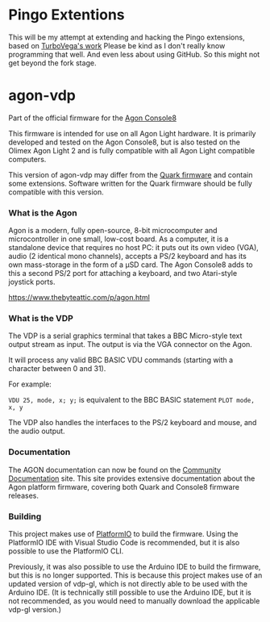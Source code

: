 # Pingo Extentions

This will be my attempt at extending and hacking the Pingo extensions, based on [TurboVega's work](https://github.com/TurboVega/agon-vdp-otf/tree/pingo3D)
Please be kind as I don't really know programming that well. And even less about using GitHub. So this might not get beyond the fork stage.

# agon-vdp

Part of the official firmware for the [Agon Console8](https://www.heber.co.uk/agon-console8)

This firmware is intended for use on all Agon Light hardware.  It is primarily developed and tested on the Agon Console8, but is also tested on the Olimex Agon Light 2 and is fully compatible with all Agon Light compatible computers.

This version of agon-vdp may differ from the [Quark firmware](https://github.com/breakintoprogram/agon-vdp) and contain some extensions.  Software written for the Quark firmware should be fully compatible with this version.

### What is the Agon

Agon is a modern, fully open-source, 8-bit microcomputer and microcontroller in one small, low-cost board. As a computer, it is a standalone device that requires no host PC: it puts out its own video (VGA), audio (2 identical mono channels), accepts a PS/2 keyboard and has its own mass-storage in the form of a µSD card.  The Agon Console8 adds to this a second PS/2 port for attaching a keyboard, and two Atari-style joystick ports.

https://www.thebyteattic.com/p/agon.html

### What is the VDP

The VDP is a serial graphics terminal that takes a BBC Micro-style text output stream as input. The output is via the VGA connector on the Agon.

It will process any valid BBC BASIC VDU commands (starting with a character between 0 and 31).

For example:

`VDU 25, mode, x; y;` is equivalent to the BBC BASIC statement `PLOT mode, x, y`

The VDP also handles the interfaces to the PS/2 keyboard and mouse, and the audio output.

### Documentation

The AGON documentation can now be found on the [Community Documentation](https://agonconsole8.github.io/agon-docs/) site.  This site provides extensive documentation about the Agon platform firmware, covering both Quark and Console8 firmware releases.

### Building

This project makes use of [PlatformIO](https://platformio.org) to build the firmware.  Using the PlatformIO IDE with Visual Studio Code is recommended, but it is also possible to use the PlatformIO CLI.

Previously, it was also possible to use the Arduino IDE to build the firmware, but this is no longer supported.  This is because this project makes use of an updated version of vdp-gl, which is not directly able to be used with the Arduino IDE.  (It is technically still possible to use the Arduino IDE, but it is not recommended, as you would need to manually download the applicable vdp-gl version.)
